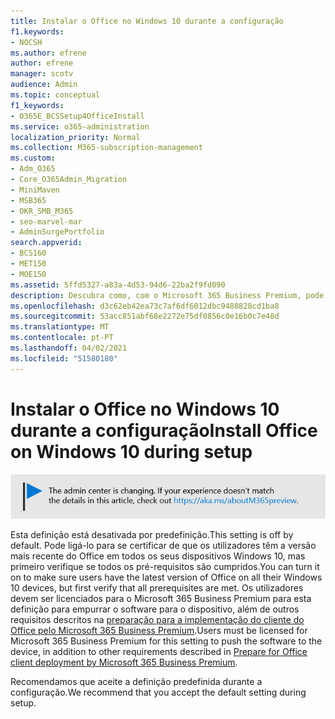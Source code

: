 ```yaml
---
title: Instalar o Office no Windows 10 durante a configuração
f1.keywords:
- NOCSH
ms.author: efrene
author: efrene
manager: scotv
audience: Admin
ms.topic: conceptual
f1_keywords:
- O365E_BCSSetup4OfficeInstall
ms.service: o365-administration
localization_priority: Normal
ms.collection: M365-subscription-management
ms.custom:
- Adm_O365
- Core_O365Admin_Migration
- MiniMaven
- MSB365
- OKR_SMB_M365
- seo-marvel-mar
- AdminSurgePortfolio
search.appverid:
- BCS160
- MET150
- MOE150
ms.assetid: 5ffd5327-a83a-4d53-94d6-22ba2f9fd090
description: Descubra como, com o Microsoft 365 Business Premium, pode automaticamente certificar-se de que os utilizadores têm a versão mais recente do Office em todos os seus dispositivos Windows 10.
ms.openlocfilehash: d3c62eb42ea73c7af6df6012dbc9488828cd1ba8
ms.sourcegitcommit: 53acc851abf68e2272e75df0856c0e16b0c7e48d
ms.translationtype: MT
ms.contentlocale: pt-PT
ms.lasthandoff: 04/02/2021
ms.locfileid: "51580180"
---
```

# <a name="install-office-on-windows-10-during-setup"></a><span data-ttu-id="4d693-103">Instalar o Office no Windows 10 durante a configuração</span><span class="sxs-lookup"><span data-stu-id="4d693-103">Install Office on Windows 10 during setup</span></span>

![Banner que apontam para https://aka.ms/aboutM365preview .](../media/m365admincenterchanging.png)

<span data-ttu-id="4d693-105">Esta definição está desativada por predefinição.</span><span class="sxs-lookup"><span data-stu-id="4d693-105">This setting is off by default.</span></span> <span data-ttu-id="4d693-106">Pode ligá-lo para se certificar de que os utilizadores têm a versão mais recente do Office em todos os seus dispositivos Windows 10, mas primeiro verifique se todos os pré-requisitos são cumpridos.</span><span class="sxs-lookup"><span data-stu-id="4d693-106">You can turn it on to make sure users have the latest version of Office on all their Windows 10 devices, but first verify that all prerequisites are met.</span></span> <span data-ttu-id="4d693-107">Os utilizadores devem ser licenciados para o Microsoft 365 Business Premium para esta definição para empurrar o software para o dispositivo, além de outros requisitos descritos na [preparação para a implementação do cliente do Office pelo Microsoft 365 Business Premium](prepare-for-office-client-deployment.md).</span><span class="sxs-lookup"><span data-stu-id="4d693-107">Users must be licensed for Microsoft 365 Business Premium for this setting to push the software to the device, in addition to other requirements described in [Prepare for Office client deployment by Microsoft 365 Business Premium](prepare-for-office-client-deployment.md).</span></span>
  
<span data-ttu-id="4d693-108">Recomendamos que aceite a definição predefinida durante a configuração.</span><span class="sxs-lookup"><span data-stu-id="4d693-108">We recommend that you accept the default setting during setup.</span></span>
